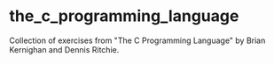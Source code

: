 # the_c_programming_language
Collection of exercises from "The C Programming Language" by Brian Kernighan and Dennis Ritchie.
